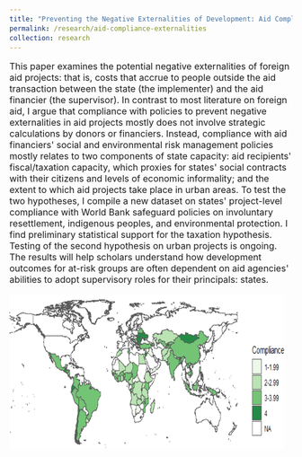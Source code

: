 ```yaml
---
title: "Preventing the Negative Externalities of Development: Aid Compliance, State Capacity, and At-Risk Groups"
permalink: /research/aid-compliance-externalities
collection: research
---
```


<style>
.thumbnailsafeguards {
    background-color: black;
    height: 275px;
    display: inline-block; 
    background-size: cover; 
    background-position: center center;
    background-repeat: no-repeat;
}
</style>

<p style="font-size: 12pt; width: 100%; text-align: left;">This paper examines the potential negative externalities of foreign aid projects: that is, costs that accrue to people outside the aid transaction between the state (the implementer) and the aid financier (the supervisor). In contrast to most literature on foreign aid, I argue that compliance with policies to prevent negative externalities in aid projects mostly does not involve strategic calculations by donors or financiers. Instead, compliance with aid financiers' social and environmental risk management policies mostly relates to two components of state capacity: aid recipients' fiscal/taxation capacity, which proxies for states' social contracts with their citizens and levels of economic informality; and the extent to which aid projects take place in urban areas. To test the two hypotheses, I compile a new dataset on states' project-level compliance with World Bank safeguard policies on involuntary resettlement, indigenous peoples, and environmental protection. I find preliminary statistical support for the taxation hypothesis. Testing of the second hypothesis on urban projects is ongoing. The results will help scholars understand how development outcomes for at-risk groups are often dependent on aid agencies' abilities to adopt supervisory roles for their principals: states.</p> 

<p style="font-size: 12pt; width: 100%; text-align: left;"><img src="/images/safeguards_map.png" class="thumbnailsafeguards" style="width: 97%;"></p> 


